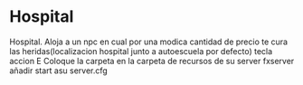 # Hospital
Hospital. Aloja a un npc en cual por una modica cantidad de precio te cura las heridas(localizacion hospital junto a autoescuela por defecto) tecla accion E
Coloque  la carpeta en la carpeta de recursos de su server fxserver 
añadir start  asu server.cfg
